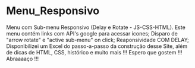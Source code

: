 # Menu_Responsivo
 Menu com Sub-menu Responsivo (Delay e Rotate - JS-CSS-HTML). 
 Este menu contém links com API's google para acessar ícones;
 Disparo de "arrow rotate" e "active sub-menu" on click;
 Reaponsividade COM DELAY;
 Disponibilizei um Excel do passo-a-passo da construção desse Site, além de dicas de HTML, CSS, histórico e muito mais !!!
 Espero que gostem !!!
 Abraaaaço !!!
